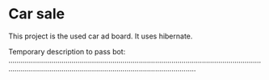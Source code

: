 Car sale
=============

This project is the used car ad board. It uses hibernate.

Temporary description to pass bot: ........................................................................................................................................................................................................................